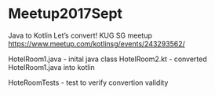 # Meetup2017Sept
Java to Kotlin Let’s convert! KUG SG meetup https://www.meetup.com/kotlinsg/events/243293562/ 

HotelRoom1.java - inital java class
HotelRoom2.kt - converted HotelRoom1.java into kotlin

HoteRoomTests - test to verify convertion validity
